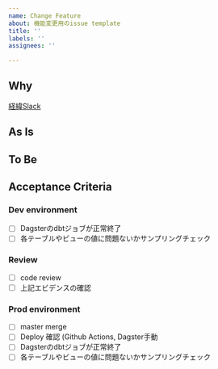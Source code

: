 ```yaml
---
name: Change Feature
about: 機能変更用のissue template
title: ''
labels: ''
assignees: ''

---
```


## Why
<!-- なぜこの課題に取り組むのかを記載する -->

<!-- 課題への依頼や、課題に取り組むきっかけになったSlackのスレッドのリンクを残す -->
[経緯Slack]()

## As Is
<!-- 現在の状態について記載する -->

## To Be
<!-- 理想的な状態について記述する -->

## Acceptance Criteria
### Dev environment
<!-- 確認内容に応じて変更する -->
- [ ] Dagsterのdbtジョブが正常終了
- [ ] 各テーブルやビューの値に問題ないかサンプリングチェック

### Review
<!-- 確認内容に応じて変更する -->
- [ ] code review
- [ ] 上記エビデンスの確認

### Prod  environment
<!-- 確認内容に応じて変更する -->
- [ ] master merge
- [ ] Deploy 確認 (Github Actions, Dagster手動
- [ ] Dagsterのdbtジョブが正常終了
- [ ] 各テーブルやビューの値に問題ないかサンプリングチェック
